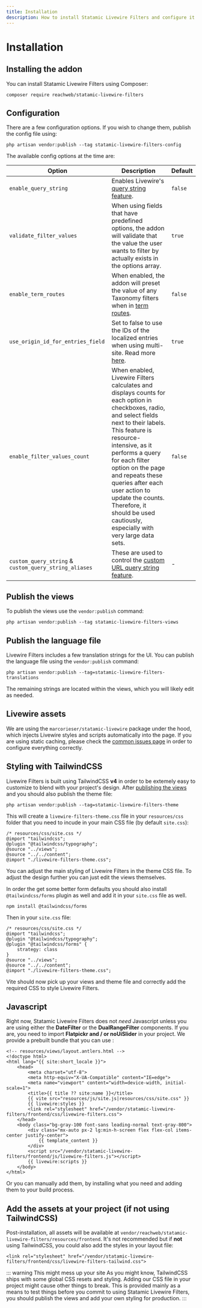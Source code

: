 ```yaml
---
title: Installation
description: How to install Statamic Livewire Filters and configure it for your project.
---
```


# Installation

## Installing the addon

You can install Statamic Livewire Filters using Composer:

```shell
composer require reachweb/statamic-livewire-filters
```

## Configuration

There are a few configuration options. If you wish to change them, publish the config file using:

```shell
php artisan vendor:publish --tag statamic-livewire-filters-config
```

The available config options at the time are:


| Option | Description | Default |
|--------|-------------|---------|
| `enable_query_string` | Enables Livewire's [query string feature](./advanced/url-query-string). | `false` |
| `validate_filter_values` | When using fields that have predefined options, the addon will validate that the value the user wants to filter by actually exists in the options array. | `true` |
| `enable_term_routes` | When enabled, the addon will preset the value of any Taxonomy filters when in [term routes](./advanced/taxonomy-term-routes). | `false` |
| `use_origin_id_for_entries_field` | Set to false to use the IDs of the localized entries when using multi-site. Read more [here](./advanced/tips-performance#filtering-entries-field-in-multi-site-setups). | `true` |
| `enable_filter_values_count` | When enabled, Livewire Filters calculates and displays counts for each option in checkboxes, radio, and select fields next to their labels. This feature is resource-intensive, as it performs a query for each filter option on the page and repeats these queries after each user action to update the counts. Therefore, it should be used cautiously, especially with very large data sets. | `false` |
| `custom_query_string` & `custom_query_string_aliases` | These are used to control the [custom URL query string feature](./advanced/url-query-string#using-the-custom-url-query-string). | - |


## Publish the views

To publish the views use the `vendor:publish` command:

```shell
php artisan vendor:publish --tag statamic-livewire-filters-views
```

## Publish the language file

Livewire Filters includes a few translation strings for the UI. You can publish the language file using the `vendor:publish` command:

```shell
php artisan vendor:publish --tag=statamic-livewire-filters-translations
```

The remaining strings are located within the views, which you will likely edit as needed.

## Livewire assets

We are using the `marcorieser/statamic-livewire` package under the hood, which injects Livewire styles and scripts automatically into the page. If you are using static caching, please check the [common issues page](/common-issues) in order to configure everything correctly.

## Styling with TailwindCSS

Livewire Filters is built using TailwindCSS **v4** in order to be extemely easy to customize to blend with your project's design. After [publishing the views](#publish-the-views) and you should also publish the theme file:

```shell
php artisan vendor:publish --tag=statamic-livewire-filters-theme
```

This will create a `livewire-filters-theme.css` file in your `resources/css` folder that you need to incude in your main CSS file (by default `site.css`):

```css{6}
/* resources/css/site.css */
@import "tailwindcss";
@plugin "@tailwindcss/typography";
@source "../views";
@source "../../content";
@import "./livewire-filters-theme.css";
```

You can adjust the main styling of Livewire Filters in the theme CSS file. To adjust the design further you can just edit the views themselves.

In order the get some better form defaults you should also install `@tailwindcss/forms` plugin as well and add it in your `site.css` file as well.

```shell
npm install @tailwindcss/forms
```

Then in your `site.css` file:

```css{4-6}
/* resources/css/site.css */
@import "tailwindcss";
@plugin "@tailwindcss/typography";
@plugin "@tailwindcss/forms" {
    strategy: class
}
@source "../views";
@source "../../content";
@import "./livewire-filters-theme.css";
```

Vite should now pick up your views and theme file and correctly add the required CSS to style Livewire Filters.

## Javascript

Right now, Statamic Livewire Filters does not *need* Javascript unless you are using either the **DateFilter** or the **DualRangeFilter** components. If you are, you need to import **Flatpickr and / or noUiSlider** in your project. We provide a prebuilt bundle that you can use :

```antlers{11,17}
<!-- resources/views/layout.antlers.html -->
<!doctype html>
<html lang="{{ site:short_locale }}">
    <head>
        <meta charset="utf-8">
        <meta http-equiv="X-UA-Compatible" content="IE=edge">
        <meta name="viewport" content="width=device-width, initial-scale=1">
        <title>{{ title ?? site:name }}</title>
        {{ vite src="resources/js/site.js|resources/css/site.css" }}        
        {{ livewire:styles }}
        <link rel="stylesheet" href="/vendor/statamic-livewire-filters/frontend/css/livewire-filters.css">
    </head>
    <body class="bg-gray-100 font-sans leading-normal text-gray-800">
        <div class="mx-auto px-2 lg:min-h-screen flex flex-col items-center justify-center">
            {{ template_content }}
        </div>
        <script src="/vendor/statamic-livewire-filters/frontend/js/livewire-filters.js"></script>
        {{ livewire:scripts }}    
    </body>
</html>
```

Or you can manually add them, by installing what you need and adding them to your build process.

## Add the assets at your project (if not using TailwindCSS)

Post-installation, all assets will be available at `vendor/reachweb/statamic-livewire-filters/resources/frontend`. It's not recommended but if **not** using TailwindCSS, you could also add the styles in your layout file:

```antlers
<link rel="stylesheet" href="/vendor/statamic-livewire-filters/frontend/css/livewire-filters-tailwind.css">
```

::: warning This might mess up your site
As you might know, TailwindCSS ships with some global CSS resets and styling. Adding our CSS file in your project might cause other things to break. This is provided mainly as a means to test things before you commit to using Statamic Livewire Filters, you should publish the views and add your own styling for production.
:::